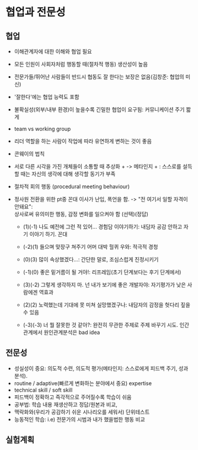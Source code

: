 # 협업과 전문성

## 협업

- 이해관계자에 대한 이해와 협업 필요

- 모든 인원이 사회자처럼 행동할 때(절차적 행동) 생산성이 높음

- 전문가들/뛰어난 사람들이 반드시 협동도 잘 한다는 보장은 없음(김창준: 협업의 미신)

- '잘한다'에는 협업 능력도 포함

- 불확실성(외부/내부 환경)이 높을수록 긴밀한 협업이 요구됨: 커뮤니케이션 주기 짧게

- team vs working group

- 리더 역할을 하는 사람이 작업에 따라 유연하게 변하는 것이 좋음

- 콘웨이의 법칙

- 서로 다른 시각을 가진 개체들이 소통할 때 추상화 + -> 메타인지 + : 스스로를 설득할 때는 자신의 생각에 대해 생각할 동기가 부족

- 절차적 회의 행동 (procedural meeting behaviour)

- 정사원 전환을 위한 pt중 꼰대 이사가 난입, 폭언을 함. -> "전 여기서 일할 자격이 안돼요":                               
  상사로써 유의미한 행동, 감정 변화를 일으켜야 함 (선택)(정답)

  - (1)(-1) 나도 예전에 그런 적 있어... 경험담 이야기하기: 내담자 공감 안하고 자기 이야기 하기. 꼰대

  - (-2)(1) 들으며 맞장구 쳐주기 어머 대박 헐퀴 우와: 적극적 경청 

  - (0)(3) 많이 속상했겠다...: 간단한 말로, 조심스럽게 진정시키기

  - (-1)(0) 좋은 밑거름이 될 거야!: 리프레임(초기 단계보다는 후기 단계에서)

  - (3)(-2) 그렇게 생각하지 마. 넌 내가 보기에 좋은 개발자야: 자기평가가 낮은 사람에겐 역효과

  - (2)(2) 노력했는데 기대에 못 미쳐 실망했겠구나: 내담자의 감정을 헛다리 짚을 수 있음

  - (-3)(-3) 너 뭘 잘못한 것 같아?: 완전히 무관한 주제로 주제 바꾸기 시도. 인간관계에서 원인관계분석은 bad idea

    

## 전문성

- 성실성이 중요: 의도적 수련, 의도적 평가(메타인지: 스스로에게 피드백 주기, 성과 분석). 
- routine / adaptive(빠르게 변화하는 분야에서 중요) expertise
- technical skill / soft skill 
- 피드백이 정확하고 즉각적으로 주어질수록 학습이 쉬움
- 공부법: 학습 내용 재생산하고 정답/원본과 비교,
- 맥락화와(우리가 공감하기 쉬운 시나리오를 세워서) 단위테스트
- 능동적인 학습: i.e) 전문가의 시범과 내가 했을법한 행동 비교





## 실험계획




